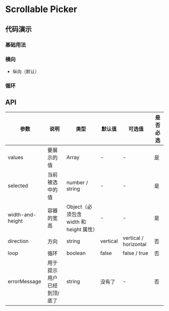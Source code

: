 # Scrollable Picker

## 代码演示

### 基础用法

<ClientOnly>
  <demo-scrollable-picker-1 />
</ClientOnly>

### 横向

- 纵向（默认）

<ClientOnly>
  <demo-scrollable-picker-2 />
</ClientOnly>

### 循环

<ClientOnly>
  <demo-scrollable-picker-3 />
</ClientOnly>

## API

| 参数             | 说明                      | 类型                                    | 默认值   | 可选值                | 是否必选 |
| ---------------- | ------------------------- | --------------------------------------- | -------- | --------------------- | -------- |
| values           | 要展示的值                | Array                                   | -        | -                     | 是       |
| selected         | 当前被选中的值            | number / string                         | -        | -                     | 是       |
| width-and-height | 容器的宽高                | Object（必须包含 width 和 height 属性） | -        | -                     | 是       |
| direction        | 方向                      | string                                  | vertical | vertical / horizontal | 否       |
| loop             | 循环                      | boolean                                 | false    | false / true          | 否       |
| errorMessage     | 用于提示用户已经到顶/底了 | string                                  | 没有了   | -                     | 否       |
